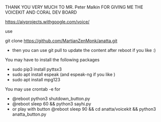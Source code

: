 THANK YOU VERY MUCH TO MR. Peter Malkin FOR GIVING ME THE VOICEKIT AND CORAL DEV BOARD


https://aiyprojects.withgoogle.com/voice/


use

git clone https://github.com/MartianZenMonk/anatta.git

- then you can use git pull to update the content after reboot if you like :)


You may have to install the following packages


- sudo pip3 install pyttsx3
- sudo apt  install espeak  (and espeak-ng if you like )
- sudo apt  install mpg123


You may use crontab -e for

- @reboot python3 shutdown_button.py
- @reboot sleep 60 && python3 sayhi.py
- or play with button @reboot sleep 90 && cd anatta/voicekit && python3 anatta_button.py


